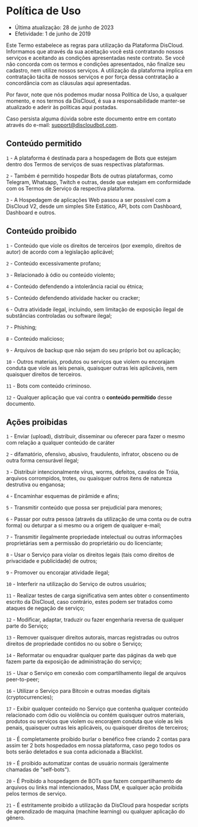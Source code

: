 # Política de Uso

* Última atualização: 28 de junho de 2023
* Efetividade: 1 de junho de 2019

Este Termo estabelece as regras para utilização da Plataforma DisCloud. Informamos que através da sua aceitação você está contratando nossos serviços e aceitando as condições apresentadas neste contrato. Se você não concorda com os termos e condições apresentados, não finalize seu cadastro, nem utilize nossos serviços. A utilização da plataforma implica em contratação tácita de nossos serviços e por força dessa contratação a concordância com as cláusulas aqui apresentadas.

Por favor, note que nós podemos mudar nossa Política de Uso, a qualquer momento, e nos termos da DisCloud, é sua a responsabilidade manter-se atualizado e aderir às políticas aqui postadas.

Caso persista alguma dúvida sobre este documento entre em contato através do e-mail: [support@discloudbot.com](mailto:support@discloudbot.com).

## Conteúdo permitido

`1` - A plataforma é destinada para a hospedagem de Bots que estejam dentro dos Termos de serviços de suas respectivas plataformas.

`2` - Também é permitido hospedar Bots de outras plataformas, como Telegram, Whatsapp, Twitch e outras, desde que estejam em conformidade com os Termos de Serviço da respectiva plataforma.

`3` - A Hospedagem de aplicações Web passou a ser possível com a DisCloud V2, desde um simples Site Estático, API, bots com Dashboard, Dashboard e outros.

## Conteúdo proibido

`1` - Conteúdo que viole os direitos de terceiros \(por exemplo, direitos de autor\) de acordo com a legislação aplicável;

`2` - Conteúdo excessivamente profano;

`3` - Relacionado à ódio ou conteúdo violento;

`4` - Conteúdo defendendo a intolerância racial ou étnica;

`5` - Conteúdo defendendo atividade hacker ou cracker;

`6` - Outra atividade ilegal, incluindo, sem limitação de exposição ilegal de substâncias controladas ou software ilegal;

`7` - Phishing;

`8` - Conteúdo malicioso;

`9` - Arquivos de backup que não sejam do seu próprio bot ou aplicação;

`10` - Outros materiais, produtos ou serviços que violem ou encorajam conduta que viole as leis penais, quaisquer outras leis aplicáveis, nem quaisquer direitos de terceiros.

`11` - Bots com conteúdo criminoso.

`12` - Qualquer aplicação que vai contra o **conteúdo permitido** desse documento.

## Ações proibidas

`1` - Enviar \(upload\), distribuir, disseminar ou oferecer para fazer o mesmo com relação a qualquer conteúdo de caráter 

`2` - difamatório, ofensivo, abusivo, fraudulento, infrator, obsceno ou de outra forma censurável ilegal;

`3` - Distribuir intencionalmente vírus, worms, defeitos, cavalos de Tróia, arquivos corrompidos, trotes, ou quaisquer outros itens de natureza destrutiva ou enganosa;

`4` - Encaminhar esquemas de pirâmide e afins;

`5` - Transmitir conteúdo que possa ser prejudicial para menores;

`6` - Passar por outra pessoa \(através da utilização de uma conta ou de outra forma\) ou deturpar a si mesmo ou a origem de qualquer e-mail;

`7` - Transmitir ilegalmente propriedade intelectual ou outras informações proprietárias sem a permissão do proprietário ou do licenciante;

`8` - Usar o Serviço para violar os direitos legais \(tais como direitos de privacidade e publicidade\) de outros;

`9` - Promover ou encorajar atividade ilegal;

`10` - Interferir na utilização do Serviço de outros usuários;

`11` - Realizar testes de carga significativa sem antes obter o consentimento escrito da DisCloud, caso contrário, estes podem ser tratados como ataques de negação de serviço;

`12` - Modificar, adaptar, traduzir ou fazer engenharia reversa de qualquer parte do Serviço;

`13` - Remover quaisquer direitos autorais, marcas registradas ou outros direitos de propriedade contidos no ou sobre o Serviço;

`14` - Reformatar ou enquadrar qualquer parte das páginas da web que fazem parte da exposição de administração do serviço;

`15` - Usar o Serviço em conexão com compartilhamento ilegal de arquivos peer-to-peer;

`16` - Utilizar o Serviço para Bitcoin e outras moedas digitais \(cryptocurrencies\);

`17` - Exibir qualquer conteúdo no Serviço que contenha qualquer conteúdo relacionado com ódio ou violência ou contém quaisquer outros materiais, produtos ou serviços que violem ou encorajem conduta que viole as leis penais, quaisquer outras leis aplicáveis, ou quaisquer direitos de terceiros;

`18` - É completamente proibido burlar o benéfico free criando 2 contas para assim ter 2 bots hospedados em nossa plataforma, caso pego todos os bots serão deletados e sua conta adicionada a Blacklist.

`19` - É proibido automatizar contas de usuário normais \(geralmente chamadas de "self-bots"\).

`20` - É Proibido a hospedagem de BOTs que fazem compartilhamento de arquivos ou links mal intencionados, Mass DM, e qualquer ação proibida pelos termos de serviço.

`21` - É estritamente proibido a utilização da DisCloud para hospedar scripts de aprendizado de maquina \(machine learning\) ou qualquer aplicação do gênero.